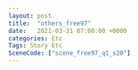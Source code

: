 ```yaml
---
layout: post
title:  "others_free97"
date:   2021-03-31 07:00:00 +0000
categories: Etc
Tags: Story Etc
SceneCode: ["scene_free97_q1_s20"]
---
```

